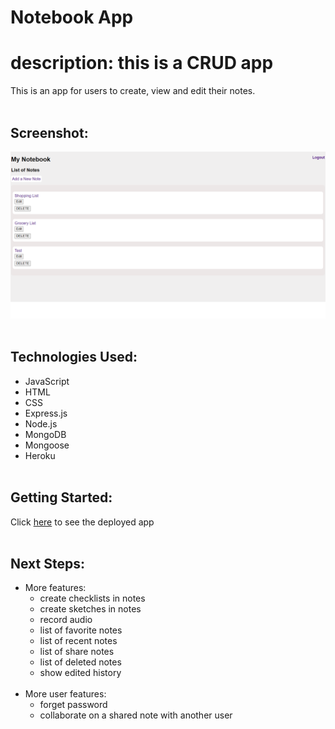# **Notebook App**

# description: this is a CRUD app
This is an app for users to create, view and edit their notes. 
<br><br>

## Screenshot:
![appscreenshot](https://github.com/KZKS01/notebook-app/blob/main/uploads/app%20screenshot.png?raw=true)
<br><br>

## Technologies Used:
* JavaScript
* HTML
* CSS
* Express.js
* Node.js
* MongoDB
* Mongoose
* Heroku
<br><br>

## Getting Started: 
Click [here](https://notebook-app.herokuapp.com/) to see the deployed app
<br><br>

## Next Steps:
* More features: 
  * create checklists in notes
  * create sketches in notes
  * record audio
  * list of favorite notes 
  * list of recent notes
  * list of share notes
  * list of deleted notes
  * show edited history 
  <br><br>
 * More user features: 
   * forget password
   * collaborate on a shared note with another user
   
